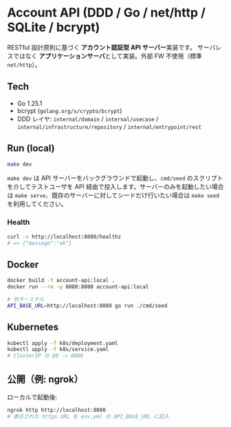 # Account API (DDD / Go / net/http / SQLite / bcrypt)

RESTful 設計原則に基づく **アカウント認証型 API サーバー**実装です。
サーバレスではなく **アプリケーションサーバ**として実装。外部 FW 不使用（標準 `net/http`）。

## Tech

- Go 1.25.1
- bcrypt (`golang.org/x/crypto/bcrypt`)
- DDD レイヤ: `internal/domain` / `internal/usecase` / `internal/infrastructure/repository` / `internal/entrypoint/rest`

## Run (local)

```bash
make dev
```

`make dev` は API サーバーをバックグラウンドで起動し、`cmd/seed` のスクリプトを介してテストユーザを API 経由で投入します。サーバーのみを起動したい場合は `make serve`、既存のサーバーに対してシードだけ行いたい場合は `make seed` を利用してください。

### Health

```bash
curl -s http://localhost:8080/healthz
# => {"message":"ok"}
```

## Docker

```bash
docker build -t account-api:local .
docker run --rm -p 8080:8080 account-api:local

# 別ターミナル
API_BASE_URL=http://localhost:8080 go run ./cmd/seed
```

## Kubernetes

```bash
kubectl apply -f k8s/deployment.yaml
kubectl apply -f k8s/service.yaml
# ClusterIP の 80 -> 8080
```

## 公開（例: ngrok）

ローカルで起動後:

```bash
ngrok http http://localhost:8080
# 表示された https URL を env.yml の API_BASE_URL に記入
```
